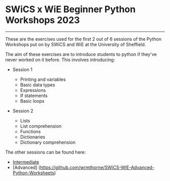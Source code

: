# SWiCS x WiE Beginner Python Workshops 2023
---
These are the exercises used for the first 2 out of 6 sessions of the Python Workshops put on by SWiCS and WiE at the University of Sheffield.

The aim of these exercises are to introduce students to python if they've never worked on it before. This involves introducing:
* Session 1
  * Printing and variables
  * Basic data types
  * Expressions
  * If statements
  * Basic loops

* Session 2
  * Lists
  * List comprehension
  * Functions
  * Dictionaries
  * Dictionary comprehension
  
The other sessions can be found here:
* [Intermediate](https://github.com/wrmthorne/SWiCS-WIE-Intermediate-Python-Worksheets)
* [Advanced] (https://github.com/wrmthorne/SWiCS-WIE-Advanced-Python-Worksheets)
